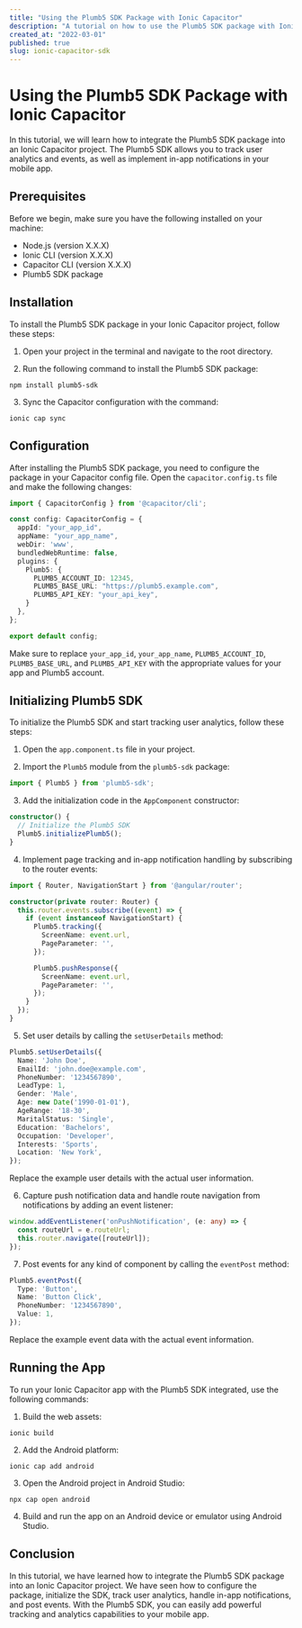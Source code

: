 ```yaml
---
title: "Using the Plumb5 SDK Package with Ionic Capacitor"
description: "A tutorial on how to use the Plumb5 SDK package with Ionic Capacitor to integrate Plumb5 analytics and tracking into your mobile app."
created_at: "2022-03-01"
published: true
slug: ionic-capacitor-sdk
---
```


# Using the Plumb5 SDK Package with Ionic Capacitor

In this tutorial, we will learn how to integrate the Plumb5 SDK package into an Ionic Capacitor project. The Plumb5 SDK allows you to track user analytics and events, as well as implement in-app notifications in your mobile app.

## Prerequisites

Before we begin, make sure you have the following installed on your machine:

- Node.js (version X.X.X)
- Ionic CLI (version X.X.X)
- Capacitor CLI (version X.X.X)
- Plumb5 SDK package

## Installation

To install the Plumb5 SDK package in your Ionic Capacitor project, follow these steps:

1. Open your project in the terminal and navigate to the root directory.

2. Run the following command to install the Plumb5 SDK package:

```
npm install plumb5-sdk
```

3. Sync the Capacitor configuration with the command:

```
ionic cap sync
```

## Configuration

After installing the Plumb5 SDK package, you need to configure the package in your Capacitor config file. Open the `capacitor.config.ts` file and make the following changes:

```typescript
import { CapacitorConfig } from '@capacitor/cli';

const config: CapacitorConfig = {
  appId: "your_app_id",
  appName: "your_app_name",
  webDir: 'www',
  bundledWebRuntime: false,
  plugins: {
    Plumb5: {
      PLUMB5_ACCOUNT_ID: 12345,
      PLUMB5_BASE_URL: "https://plumb5.example.com",
      PLUMB5_API_KEY: "your_api_key",
    }
  },
};

export default config;
```

Make sure to replace `your_app_id`, `your_app_name`, `PLUMB5_ACCOUNT_ID`, `PLUMB5_BASE_URL`, and `PLUMB5_API_KEY` with the appropriate values for your app and Plumb5 account.

## Initializing Plumb5 SDK

To initialize the Plumb5 SDK and start tracking user analytics, follow these steps:

1. Open the `app.component.ts` file in your project.

2. Import the `Plumb5` module from the `plumb5-sdk` package:

```typescript
import { Plumb5 } from 'plumb5-sdk';
```

3. Add the initialization code in the `AppComponent` constructor:

```typescript
constructor() {
  // Initialize the Plumb5 SDK
  Plumb5.initializePlumb5();
}
```

4. Implement page tracking and in-app notification handling by subscribing to the router events:

```typescript
import { Router, NavigationStart } from '@angular/router';

constructor(private router: Router) {
  this.router.events.subscribe((event) => {
    if (event instanceof NavigationStart) {
      Plumb5.tracking({
        ScreenName: event.url,
        PageParameter: '',
      });

      Plumb5.pushResponse({
        ScreenName: event.url,
        PageParameter: '',
      });
    }
  });
}
```

5. Set user details by calling the `setUserDetails` method:

```typescript
Plumb5.setUserDetails({
  Name: 'John Doe',
  EmailId: 'john.doe@example.com',
  PhoneNumber: '1234567890',
  LeadType: 1,
  Gender: 'Male',
  Age: new Date('1990-01-01'),
  AgeRange: '18-30',
  MaritalStatus: 'Single',
  Education: 'Bachelors',
  Occupation: 'Developer',
  Interests: 'Sports',
  Location: 'New York',
});
```

Replace the example user details with the actual user information.

6. Capture push notification data and handle route navigation from notifications by adding an event listener:

```typescript
window.addEventListener('onPushNotification', (e: any) => {
  const routeUrl = e.routeUrl;
  this.router.navigate([routeUrl]);
});
```

7. Post events for any kind of component by calling the `eventPost` method:

```typescript
Plumb5.eventPost({
  Type: 'Button',
  Name: 'Button Click',
  PhoneNumber: '1234567890',
  Value: 1,
});
```

Replace the example event data with the actual event information.

## Running the App

To run your Ionic Capacitor app with the Plumb5 SDK integrated, use the following commands:

1. Build the web assets:

```
ionic build
```

2. Add the Android platform:

```
ionic cap add android
```

3. Open the Android project in Android Studio:

```
npx cap open android
```

4. Build and run the app on an Android device or emulator using Android Studio.

## Conclusion

In this tutorial, we have learned how to integrate the Plumb5 SDK package into an Ionic Capacitor project. We have seen how to configure the package, initialize the SDK, track user analytics, handle in-app notifications, and post events. With the Plumb5 SDK, you can easily add powerful tracking and analytics capabilities to your mobile app.